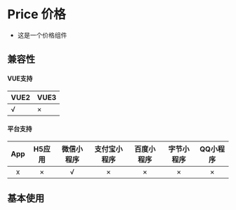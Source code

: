 # Price 价格
- 这是一个价格组件

## 兼容性
#### VUE支持 
|VUE2        | VUE3        |
|---        |---        |
|√                | ×                |
#### 平台支持
|App|H5应用	|微信小程序	|支付宝小程序	|百度小程序	|字节小程序	|QQ小程序	|
|:-:|:-:	|:-:		|:-:			|:-:		|:-:		|:-:		|
|x	|×		|√			|×				|×			|×			|×			|


## 基本使用